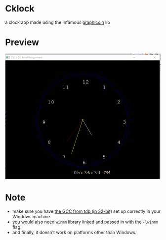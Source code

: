 # Cklock

a clock app made using the infamous [graphics.h](https://home.cs.colorado.edu/~main/bgi/doc/index.html) lib

# Preview 
![image description](./preview.gif)

# Note
 - make sure you have [the GCC from tdb (in 32-bit)](https://jmeubank.github.io/tdm-gcc/) set up correctly in your Windows machine. 
 - you would also need ``winmm`` library linked and passed in with the ``-lwinmm`` flag.
 - and finally, it doesn't work on platforms other than Windows. 
